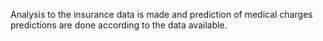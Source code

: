 Analysis to the insurance data is made and prediction of medical charges predictions are done according to the data available.
